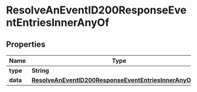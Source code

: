 

# ResolveAnEventID200ResponseEventEntriesInnerAnyOf


## Properties

| Name | Type | Description | Notes |
|------------ | ------------- | ------------- | -------------|
|**type** | **String** |  |  |
|**data** | [**ResolveAnEventID200ResponseEventEntriesInnerAnyOfData**](ResolveAnEventID200ResponseEventEntriesInnerAnyOfData.md) |  |  |



